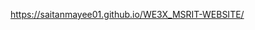 <!--# WE3X_MSRIT-WEBSITE
#HI We're a team of WEB Development nerds(Beginners actually xD) working on a college website with some really cool features!

It's First Of July !
We plan to build our project from today .

21st  july : this is the progress made so far: https://vridhi-vk.github.io/WE3X_MSRIT-WEBSITE/-->
https://saitanmayee01.github.io/WE3X_MSRIT-WEBSITE/
